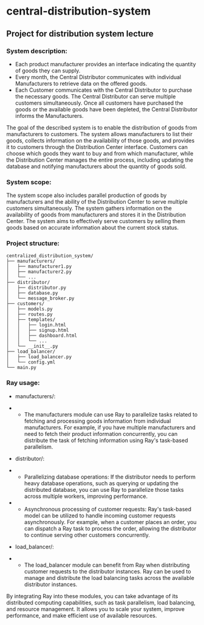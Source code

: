 # central-distribution-system
## Project for distribution system lecture

### System description:
* Each product manufacturer provides an interface indicating the quantity of goods they can supply.
* Every month, the Central Distributor communicates with individual Manufacturers to retrieve data on the offered goods.
* Each Customer communicates with the Central Distributor to purchase the necessary goods. The Central Distributor can serve multiple customers simultaneously. Once all customers have purchased the goods or the available goods have been depleted, the Central Distributor informs the Manufacturers.

The goal of the described system is to enable the distribution of goods from manufacturers to customers. The system allows manufacturers to list their goods, collects information on the availability of those goods, and provides it to customers through the Distribution Center interface. Customers can choose which goods they want to buy and from which manufacturer, while the Distribution Center manages the entire process, including updating the database and notifying manufacturers about the quantity of goods sold.

### System scope:   
The system scope also includes parallel production of goods by manufacturers and the ability of the Distribution Center to serve multiple customers simultaneously. The system gathers information on the availability of goods from manufacturers and stores it in the Distribution Center. The system aims to effectively serve customers by selling them goods based on accurate information about the current stock status.

### Project structure:
```
centralized_distribution_system/
├── manufacturers/
│   ├── manufacturer1.py
│   ├── manufacturer2.py
│   └── ...
├── distributor/
│   ├── distributor.py
│   ├── database.py
│   └── message_broker.py
├── customers/
│   ├── models.py
│   ├── routes.py
│   ├── templates/
│   │   ├── login.html
│   │   ├── signup.html
│   │   ├── dashboard.html
│   │   └── ...
│   └── __init__.py
├── load_balancer/
│   ├── load_balancer.py
│   └── config.yml
└── main.py
```

### Ray usage:
* manufacturers/:
* * The manufacturers module can use Ray to parallelize tasks related to fetching and processing goods information from individual manufacturers. For example, if you have multiple manufacturers and need to fetch their product information concurrently, you can distribute the task of fetching information using Ray's task-based parallelism.

* distributor/:
* * Parallelizing database operations: If the distributor needs to perform heavy database operations, such as querying or updating the distributed database, you can use Ray to parallelize those tasks across multiple workers, improving performance.   
* * Asynchronous processing of customer requests: Ray's task-based model can be utilized to handle incoming customer requests asynchronously. For example, when a customer places an order, you can dispatch a Ray task to process the order, allowing the distributor to continue serving other customers concurrently.

* load_balancer/:
* * The load_balancer module can benefit from Ray when distributing customer requests to the distributor instances. Ray can be used to manage and distribute the load balancing tasks across the available distributor instances.

By integrating Ray into these modules, you can take advantage of its distributed computing capabilities, such as task parallelism, load balancing, and resource management. It allows you to scale your system, improve performance, and make efficient use of available resources.
